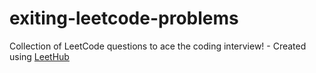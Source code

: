 # exiting-leetcode-problems
Collection of LeetCode questions to ace the coding interview! - Created using [LeetHub](https://github.com/QasimWani/LeetHub)
